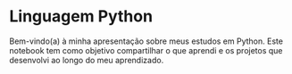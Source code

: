 # Linguagem Python 

Bem-vindo(a) à minha apresentação sobre meus estudos em Python. Este notebook tem como objetivo compartilhar o que aprendi e os projetos que desenvolvi ao longo do meu aprendizado.
